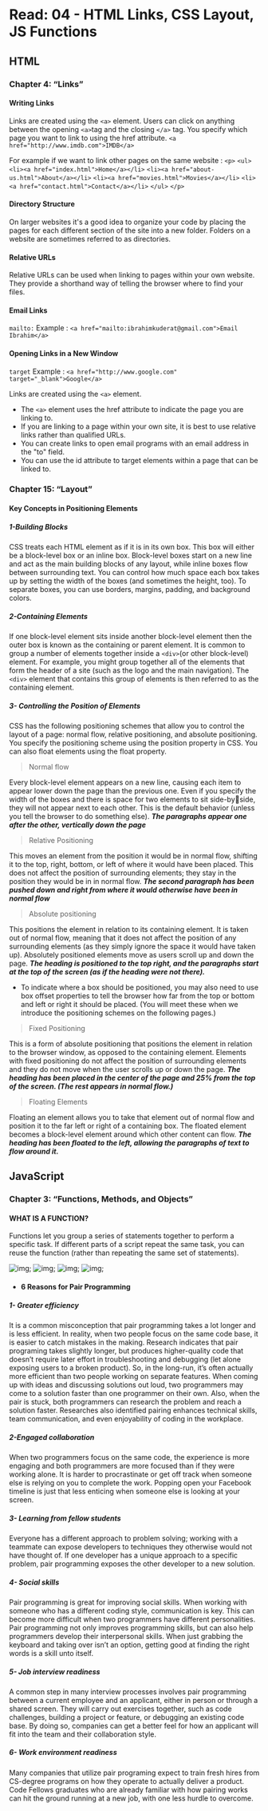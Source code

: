 # Read: 04 - HTML Links, CSS Layout, JS Functions

## HTML 
### Chapter 4: “Links” 

#### Writing Links
Links are created using the `<a>` element. Users can click on anything between the opening `<a>`tag and the closing `</a>` tag. You specify which page you want to link to using the href attribute.
`<a href="http://www.imdb.com">IMDB</a>`

For example if we want to link other pages on the same website : 
`<p>`
`<ul>`
 `<li><a href="index.html">Home</a></li>`
 `<li><a href="about-us.html">About</a></li>`
 `<li><a href="movies.html">Movies</a></li>`
 `<li><a href="contact.html">Contact</a></li>`
`</ul>`
`</p>`
#### Directory Structure
On larger websites it's a good idea to organize your code by placing the  pages for each different section of the site into a new folder. Folders on a website are sometimes referred to as directories.

#### Relative URLs
Relative URLs can be used when linking to pages within your own website. They provide a shorthand way of telling the browser where to find your files.
#### Email Links
`mailto:`
Example : `<a href="mailto:ibrahimkuderat@gmail.com">Email Ibrahim</a>`
#### Opening Links in a New Window
`target`
Example : `<a href="http://www.google.com" target="_blank">Google</a>`

Links are created using the `<a>` element.
+ The `<a>` element uses the href attribute to indicate the page you are linking to.
+ If you are linking to a page within your own site, it is best to use relative links rather than qualified URLs.
+ You can create links to open email programs with an email address in the "to" field.
+ You can use the id attribute to target elements within a page that can be linked to.
### Chapter 15: “Layout” 
#### Key Concepts in Positioning Elements
##### 1-Building Blocks
CSS treats each HTML element as if it is in its 
own box. This box will either be a block-level
box or an inline box.
Block-level boxes start on a new line and act as the main building blocks of any layout, while inline boxes flow between surrounding text. You can control how much space each box takes up by setting the width of the boxes (and sometimes the height, too). To separate boxes, you can use 
borders, margins, padding, and background colors.
##### 2-Containing Elements
If one block-level element sits inside another 
block-level element then the outer box is 
known as the containing or parent element.
It is common to group a number of elements together inside a `<div>`(or other block-level) element. For example, you might group together all of the elements that form the header of a site (such as the logo and the main navigation). The `<div>` element that contains this group of elements is then referred to as the containing element.
##### 3- Controlling the Position of Elements
CSS has the following positioning schemes that allow you to control the layout of a page: normal flow, relative positioning, and absolute positioning. You specify the positioning scheme using the position property in CSS. You can also float elements using the float property.

>Normal flow

Every block-level element appears on a new line, causing 
each item to appear lower down the page than the previous one. Even if you specify the width of the boxes and there is space for two elements to sit side-byside, they will not appear next to each other. This is the default behavior (unless you tell the browser to do something else).
***The paragraphs appear one after the other, vertically down the page***

>Relative Positioning

This moves an element from the position it would be in normal flow, shifting it to the top, right, bottom, or left of where it would have been placed. This does not affect the position of surrounding elements; they stay in the position they would be in in normal flow.
***The second paragraph has been pushed down and right from where it would otherwise have been in normal flow***


>Absolute positioning

This positions the element in relation to its containing element. It is taken out of normal flow, meaning that it does not affect the position of any surrounding elements (as they simply ignore the space it would have taken up). Absolutely positioned elements move as users scroll up and down the page.
***The heading is positioned to the top right, and the paragraphs start at the top of the screen (as if the heading were not there).***

* To indicate where a box should be positioned, you may also need to use box offset properties to tell the browser how far from the top or bottom and left or right it should be placed. (You will meet these when we introduce the positioning schemes on the following pages.)

>Fixed Positioning

This is a form of absolute positioning that positions the element in relation to the browser window, as opposed to the containing element. Elements with fixed positioning  do not affect the position of surrounding elements and they do not move when the user scrolls up or down the page.
***The heading has been placed in the center of the page and 25% from the top of the screen. (The rest appears in normal flow.)***

>Floating Elements

Floating an element allows you to take that element out of normal flow and position it to the far left or right of a 
containing box. The floated element becomes a block-level element around which other content can flow.
***The heading has been floated to the left, allowing the paragraphs of text to flow around it.***

## JavaScript
### Chapter 3: “Functions, Methods, and Objects”
#### WHAT IS A FUNCTION?
Functions let you group a series of statements together to perform a specific task. If different parts of a script repeat the same task, you can reuse the function (rather than repeating the same set of statements). 

![img](javasc1.PNG);
![img](javasc2.PNG);
![img](javasc3.PNG);
![img](javasc4.PNG);

* #### 6 Reasons for Pair Programming
##### 1- Greater efficiency
It is a common misconception that pair programming takes a lot longer and is less efficient. In reality, when two people focus on the same code base, it is easier to catch mistakes in the making. Research indicates that pair programing takes slightly longer, but produces higher-quality code that doesn’t require later effort in troubleshooting and debugging (let alone exposing users to a broken product). So, in the long-run, it’s often actually more efficient than two people working on separate features. When coming up with ideas and discussing solutions out loud, two programmers may come to a solution faster than one programmer on their own. Also, when the pair is stuck, both programmers can research the problem and reach a solution faster. Researches also identified pairing enhances technical skills, team communication, and even enjoyability of coding in the workplace.

##### 2-Engaged collaboration
When two programmers focus on the same code, the experience is more engaging and both programmers are more focused than if they were working alone. It is harder to procrastinate or get off track when someone else is relying on you to complete the work. Popping open your Facebook timeline is just that less enticing when someone else is looking at your screen.
##### 3- Learning from fellow students
Everyone has a different approach to problem solving; working with a teammate can expose developers to techniques they otherwise would not have thought of. If one developer has a unique approach to a specific problem, pair programming exposes the other developer to a new solution.
##### 4- Social skills
Pair programming is great for improving social skills. When working with someone who has a different coding style, communication is key. This can become more difficult when two programmers have different personalities. Pair programming not only improves programming skills, but can also help programmers develop their interpersonal skills. When just grabbing the keyboard and taking over isn’t an option, getting good at finding the right words is a skill unto itself.
##### 5- Job interview readiness
A common step in many interview processes involves pair programming between a current employee and an applicant, either in person or through a shared screen. They will carry out exercises together, such as code challenges, building a project or feature, or debugging an existing code base. By doing so, companies can get a better feel for how an applicant will fit into the team and their collaboration style.
##### 6- Work environment readiness
Many companies that utilize pair programing expect to train fresh hires from CS-degree programs on how they operate to actually deliver a product. Code Fellows graduates who are already familiar with how pairing works can hit the ground running at a new job, with one less hurdle to overcome.